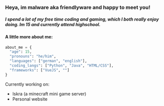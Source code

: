 ### Heya, im malware aka friendlyware and happy to meet you!
##### I spend a lot of my free time coding and gaming, which I both really enjoy doing. Im 15 and currently attend highschool.


#### A little more about me:
```py
about_me = {
  "age": 15,
  "pronouns": "he/him",
  "languages": ["german", "english"],
  "coding_langs": ["Python", "Java", "HTML/CSS"],
  "frameworks": ["VueJS", ""]
}


```

Currently working on:
- Iskra (a minecraft mini game server)
- Personal website

